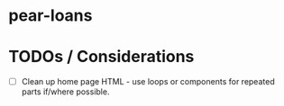 # pear-loans

# TODOs / Considerations

- [ ] Clean up home page HTML - use loops or components for repeated parts if/where possible.

